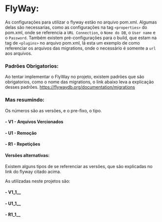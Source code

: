 # FlyWay:

As configurações para utilizar o flyway estão no arquivo pom.xml.
Algumas delas são necessarias, como as configurações na tag `<properties>` do pom.xml, onde se referencia a `URL Connection`, o `Nome do DB`, o `User name` e o `Password`.
Também existem pré-configurações para o build, que estam na tag de `<plugins>` no arquivo pom.xml, lá esta um exemplo de como referenciar os arquivos das migrations, onde o necessário é somente a `url` aos arquivos.

### Padrões Obrigatorios:

Ao tentar implementar o FlyWay no projeto, existem padrões que são obrigatorios, como o nome das migrations, o link abaixo leva a explicação desses padrões.
https://flywaydb.org/documentation/migrations

### Mas resumindo: 

Os números são as versões, e o pre-fixo, o tipo.

#### - **V1** - Arquivos Vercionados
#### - **U1** - Remoção
#### - **R1** - Repetições

#### Versões alternativas:

Existem alguns tipos de se referenciar as versões, que são explicadas no link do flyway citado acima.

As utilizadas neste projetos são:
#### - **V1_1__**
#### - **U1_1__**
#### - **R1_1__**

